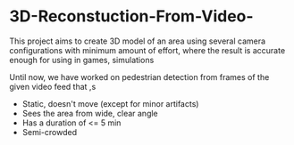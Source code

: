 # 3D-Reconstuction-From-Video-
This project aims to create 3D model of an area using several camera configurations with minimum amount of effort, where the result is accurate enough for using in games, simulations

Until now, we have worked on pedestrian detection from frames of the given video feed that ,s
- Static, doesn't move (except for minor artifacts)
- Sees the area from wide, clear angle
- Has a duration of <= 5 min
- Semi-crowded
